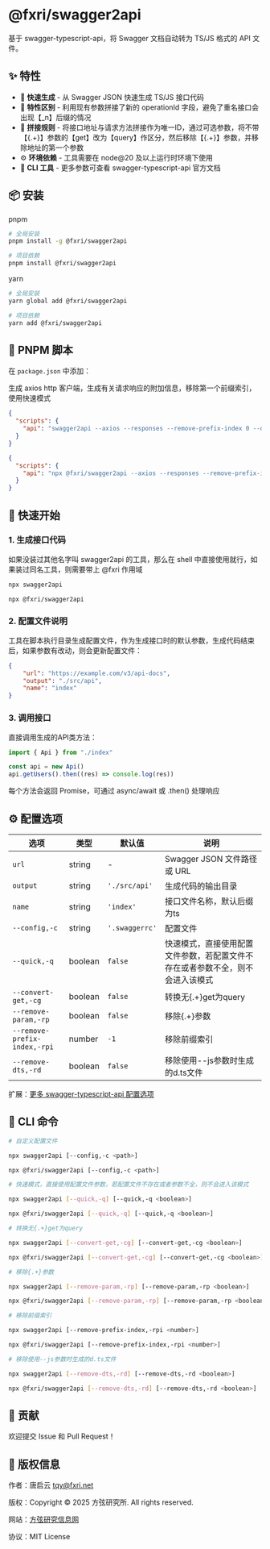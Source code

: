 # @fxri/swagger2api

基于 swagger-typescript-api，将 Swagger 文档自动转为 TS/JS 格式的 API 文件。

## ✨ 特性

- 🚀 **快速生成** - 从 Swagger JSON 快速生成 TS/JS 接口代码
- 📁 **特性区别** - 利用现有参数拼接了新的 operationId 字段，避免了重名接口会出现【_n】后缀的情况
- 📝 **拼接规则** - 将接口地址与请求方法拼接作为唯一ID，通过可选参数，将不带【{.+}】参数的【get】改为【query】作区分，然后移除【{.+}】参数，并移除地址的第一个参数
- ⚙️ **环境依赖** - 工具需要在 node@20 及以上运行时环境下使用
- 🔧 **CLI 工具** - 更多参数可查看 swagger-typescript-api 官方文档

## 📦 安装

pnpm

```bash
# 全局安装
pnpm install -g @fxri/swagger2api
```

```bash
# 项目依赖
pnpm install @fxri/swagger2api
```

yarn

```bash
# 全局安装
yarn global add @fxri/swagger2api
```

```bash
# 项目依赖
yarn add @fxri/swagger2api
```

## 📝 PNPM 脚本

在 `package.json` 中添加：

生成 axios http 客户端，生成有关请求响应的附加信息，移除第一个前缀索引，使用快速模式

```json
{
  "scripts": {
    "api": "swagger2api --axios --responses --remove-prefix-index 0 --quick"
  }
}

{
  "scripts": {
    "api": "npx @fxri/swagger2api --axios --responses --remove-prefix-index 0 --quick"
  }
}
```

## 🚀 快速开始

### 1. 生成接口代码

如果没装过其他名字叫 swagger2api 的工具，那么在 shell 中直接使用就行，如果装过同名工具，则需要带上 @fxri 作用域

```bash
npx swagger2api
```

```bash
npx @fxri/swagger2api
```

### 2. 配置文件说明

工具在脚本执行目录生成配置文件，作为生成接口时的默认参数，生成代码结束后，如果参数有改动，则会更新配置文件：

```json
{
    "url": "https://example.com/v3/api-docs",
    "output": "./src/api",
    "name": "index"
}
```

### 3. 调用接口

直接调用生成的API类方法：

```typescript
import { Api } from "./index"

const api = new Api()
api.getUsers().then((res) => console.log(res))
```

每个方法会返回 Promise，可通过 async/await 或 .then() 处理响应

## ⚙️ 配置选项

| 选项 | 类型 | 默认值 | 说明 |
|------|------|--------|------|
| `url` | string | - | Swagger JSON 文件路径或 URL |
| `output` | string | `'./src/api'` | 生成代码的输出目录 |
| `name` | string | `'index'` | 接口文件名称，默认后缀为ts |
| `--config,-c` | string | `'.swaggerrc'` | 配置文件 |
| `--quick,-q` | boolean | `false` | 快速模式，直接使用配置文件参数，若配置文件不存在或者参数不全，则不会进入该模式 |
| `--convert-get,-cg` | boolean | `false` | 转换无{.+}get为query |
| `--remove-param,-rp` | boolean | `false` | 移除{.+}参数 |
| `--remove-prefix-index,-rpi` | number | `-1` | 移除前缀索引 |
| `--remove-dts,-rd` | boolean | `false` | 移除使用--js参数时生成的d.ts文件 |

扩展：[更多 swagger-typescript-api 配置选项](https://fig.io/manual/swagger-typescript-api)

## 🔧 CLI 命令

```bash
# 自定义配置文件

npx swagger2api [--config,-c <path>]

npx @fxri/swagger2api [--config,-c <path>]
```

```bash
# 快速模式，直接使用配置文件参数，若配置文件不存在或者参数不全，则不会进入该模式

npx swagger2api [--quick,-q] [--quick,-q <boolean>]

npx @fxri/swagger2api [--quick,-q] [--quick,-q <boolean>]
```

```bash
# 转换无{.+}get为query

npx swagger2api [--convert-get,-cg] [--convert-get,-cg <boolean>]

npx @fxri/swagger2api [--convert-get,-cg] [--convert-get,-cg <boolean>]
```

```bash
# 移除{.+}参数

npx swagger2api [--remove-param,-rp] [--remove-param,-rp <boolean>]

npx @fxri/swagger2api [--remove-param,-rp] [--remove-param,-rp <boolean>]
```

```bash
# 移除前缀索引

npx swagger2api [--remove-prefix-index,-rpi <number>]

npx @fxri/swagger2api [--remove-prefix-index,-rpi <number>]
```

```bash
# 移除使用--js参数时生成的d.ts文件

npx swagger2api [--remove-dts,-rd] [--remove-dts,-rd <boolean>]

npx @fxri/swagger2api [--remove-dts,-rd] [--remove-dts,-rd <boolean>]
```

## 🤝 贡献

欢迎提交 Issue 和 Pull Request！

## 📄 版权信息

作者：唐启云 <tqy@fxri.net>

版权：Copyright © 2025 方弦研究所. All rights reserved.

网站：[方弦研究信息网](https://fxri.net:444/)

协议：MIT License